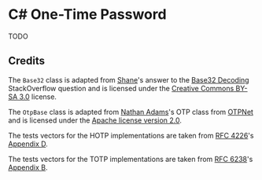 ﻿# C# One-Time Password

TODO

## Credits

The `Base32` class is adapted from [Shane]'s answer to the [Base32 Decoding]
StackOverflow question and is licensed under the [Creative Commons BY-SA 3.0]
license.

The `OtpBase` class is adapted from [Nathan Adams]'s OTP class from [OTPNet] and is
licensed under the [Apache license version 2.0].

The tests vectors for the HOTP implementations are taken from [RFC 4226]'s
[Appendix D].

The tests vectors for the TOTP implementations are taken from [RFC 6238]'s
[Appendix B].


  [Shane]: https://stackoverflow.com/users/904128
  [Base32 Decoding]: https://stackoverflow.com/questions/641361/base32-decoding
  [Creative Commons BY-SA 3.0]: https://creativecommons.org/licenses/by-sa/3.0/
  [Nathan Adams]: https://code.google.com/u/112375326098483542471/
  [OTPNet]: https://code.google.com/p/otpnet/
  [Apache license version 2.0]: https://www.apache.org/licenses/LICENSE-2.0
  [RFC 4226]: https://tools.ietf.org/html/rfc4226
  [Appendix D]: https://tools.ietf.org/html/rfc4226#appendix-D
  [RFC 6238]: https://tools.ietf.org/html/rfc6238
  [Appendix B]: https://tools.ietf.org/html/rfc6238#appendix-B
